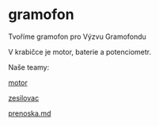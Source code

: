 # gramofon
Tvoříme gramofon pro Výzvu Gramofondu

V krabičce je motor, baterie a potenciometr.

Naše teamy:

[motor](motor.md)

[zesilovac](zesilovac.md)

[prenoska.md](prenoska.md)
